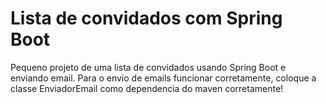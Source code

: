 <h1>Lista de convidados com Spring Boot</h1>


Pequeno projeto de uma lista de convidados usando Spring Boot e enviando email.
Para o envio de emails funcionar corretamente, coloque a classe EnviadorEmail como dependencia do maven corretamente!
